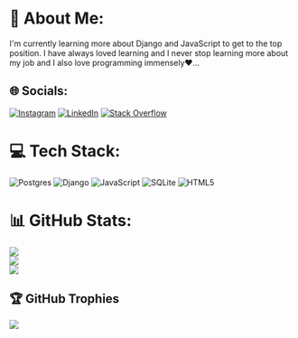 # 💫 About Me:
I'm currently learning more about Django and JavaScript to get to the top position. I have always loved learning and I never stop learning more about my job and I also love programming immensely❤️...


## 🌐 Socials:
[![Instagram](https://img.shields.io/badge/Instagram-%23E4405F.svg?logo=Instagram&logoColor=white)](https://instagram.com/amirh.fpr) [![LinkedIn](https://img.shields.io/badge/LinkedIn-%230077B5.svg?logo=linkedin&logoColor=white)](https://linkedin.com/in/amirhosein-farzinpoor-34980021b) [![Stack Overflow](https://img.shields.io/badge/-Stackoverflow-FE7A16?logo=stack-overflow&logoColor=white)](https://stackoverflow.com/users/21837899) 

# 💻 Tech Stack:
![Postgres](https://img.shields.io/badge/postgres-%23316192.svg?style=for-the-badge&logo=postgresql&logoColor=white) ![Django](https://img.shields.io/badge/django-%23092E20.svg?style=for-the-badge&logo=django&logoColor=white) ![JavaScript](https://img.shields.io/badge/python-3670A0?style=for-the-badge&logo=python&logoColor=ffdd54) ![SQLite](https://img.shields.io/badge/sqlite-%2307405e.svg?style=for-the-badge&logo=sqlite&logoColor=white) ![HTML5](https://img.shields.io/badge/html5-%23E34F26.svg?style=for-the-badge&logo=html5&logoColor=white)
# 📊 GitHub Stats:
![](https://github-readme-stats.vercel.app/api?username=Amirfpr&theme=dark&hide_border=false&include_all_commits=true&count_private=true)<br/>
![](https://github-readme-streak-stats.herokuapp.com/?user=Amirfpr&theme=dark&hide_border=false)<br/>
![](https://github-readme-stats.vercel.app/api/top-langs/?username=Amirfpr&theme=dark&hide_border=false&include_all_commits=true&count_private=true&layout=compact)

## 🏆 GitHub Trophies
![](https://github-profile-trophy.vercel.app/?username=Amirfpr&theme=radical&no-frame=false&no-bg=false&margin-w=4)

<!-- Proudly created with GPRM ( https://gprm.itsvg.in ) -->
